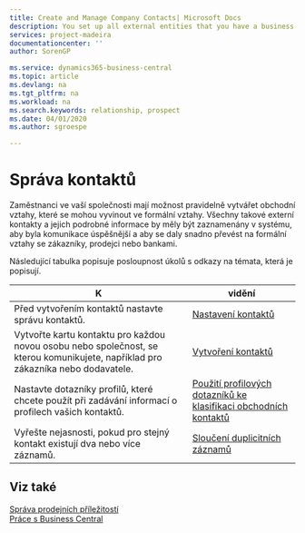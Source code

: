 ```yaml
---
title: Create and Manage Company Contacts| Microsoft Docs
description: You set up all external entities that you have a business relationship with (such as prospects, customers, vendors, and consultants) as contacts.
services: project-madeira
documentationcenter: ''
author: SorenGP

ms.service: dynamics365-business-central
ms.topic: article
ms.devlang: na
ms.tgt_pltfrm: na
ms.workload: na
ms.search.keywords: relationship, prospect
ms.date: 04/01/2020
ms.author: sgroespe

---
```

# Správa kontaktů
Zaměstnanci ve vaší společnosti mají možnost pravidelně vytvářet obchodní vztahy, které se mohou vyvinout ve formální vztahy. Všechny takové externí kontakty a jejich podrobné informace by měly být zaznamenány v systému, aby byla komunikace úspěšnější a aby se daly snadno převést na formální vztahy se zákazníky, prodejci nebo bankami.

Následující tabulka popisuje posloupnost úkolů s odkazy na témata, která je popisují.

| K | vidění |
| --- | --- |
| Před vytvořením kontaktů nastavte správu kontaktů. | [Nastavení kontaktů](marketing-setup-contacts.md) |
| Vytvořte kartu kontaktu pro každou novou osobu nebo společnost, se kterou komunikujete, například pro zákazníka nebo dodavatele. | [Vytvoření kontaktů](marketing-create-contact-companies.md) |
| Nastavte dotazníky profilů, které chcete použít při zadávání informací o profilech vašich kontaktů. | [Použití profilových dotazníků ke klasifikaci obchodních kontaktů](marketing-create-contact-profile-questionnaire.md) |
| Vyřešte nejasnosti, pokud pro stejný kontakt existují dva nebo více záznamů. | [Sloučení duplicitních záznamů](sales-how-merge-duplicate-records.md) |

## Viz také
[Správa prodejních příležitostí](marketing-manage-sales-opportunities.md)  
[Práce s Business Central](ui-work-product.md)
